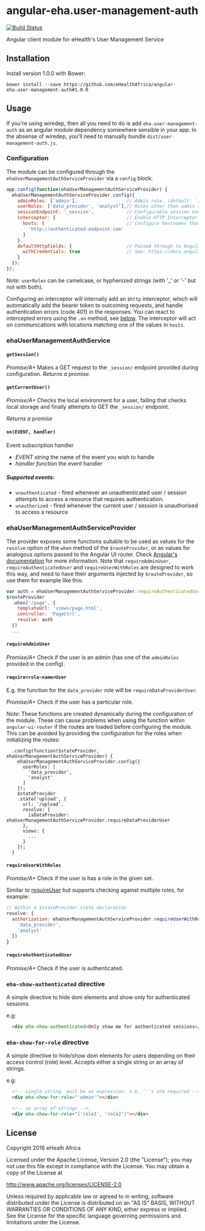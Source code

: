 # angular-eha.user-management-auth

[![Build Status](https://travis-ci.org/eHealthAfrica/angular-eha.user-management-auth.svg?&branch=master)](https://travis-ci.org/eHealthAfrica/angular-eha.user-management-auth)

Angular client module for eHealth's User Management Service

## Installation

Install version 1.0.0 with Bower:

    bower install --save https://github.com/eHealthAfrica/angular-eha.user-management-auth#1.0.0

## Usage

If you're using wiredep, then all you need to do is add
`eha.user-management-auth` as an angular module dependency somewhere
sensible in your app. In the absense of wiredep, you'll need to
manually bundle `dist/user-management-auth.js`.

### Configuration

The module can be configured through the
`ehaUserManagementAuthServiceProvider` via a `config` block:

```javascript
app.config(function(ehaUserManagementAuthServiceProvider) {
  ehaUserManagementAuthServiceProvider.config({
    adminRoles: ['admin'],                  // Admin role. (default: `['_admin']`)
    userRoles: ['data_provider', 'analyst'],// Roles other than admin roles
    sessionEndpoint: '_session',            // Configurable session endpoint (default: `'_session'`)
    interceptor: {                          // Enable HTTP Interceptor (default: false)
      hosts: [                              // Configure hostnames that should be intercepted for authentication errors (404)
        'http://authenticated-endpoint.com'
      ]
    },
    defaultHttpFields: {                    // Passed through to Angular's $http config (default: unset)
      withCredentials: true                 // See: https://docs.angularjs.org/api/ng/service/$http#usage
    }
  });
});
```

_Note_: `userRoles` can be camelcase, or hyphenized strings (with '_' or '-' but not with both).

Configuring an interceptor will internally add an `$http` interceptor,
which will automatically add the bearer token to outcoming requests,
and handle authentication errors (code 401) in the responses. You can
react to intercepted errors using the `.on` method, see
[below](#onevent-handler). The interceptor will act on communications
with locations matching one of the values in `hosts`.

### ehaUserManagementAuthService

#### `getSession()`

_Promise/A+_ Makes a GET request to the `_session/` endpoint provided
during configuration. _Returns a promise._

#### `getCurrentUser()`

_Promise/A+_ Checks the local environment for a user, failing that checks local storage and finally attempts to GET the `_session/` endpoint.

_Returns a promise_

#### `on(EVENT, handler)`

Event subscription handler

- *EVENT* _string_ the name of the event you wish to handle
- *handler* _function_ the event handler

##### Supported events:

- `unauthenticated` - fired whenever an unauthenticated user / session attempts to access a resource that requires authentication.
- `unauthorized` - fired whenever the current user / session is unauthorised to access a resource

### ehaUserManagementAuthServiceProvider

The provider exposes some functions suitable to be used as values for
the `resolve` option of the `when` method of the `$routeProvider`, or
as values for analogous options passed to the Angular UI router. Check
[Angular's
documentation](https://docs.angularjs.org/api/ngRoute/provider/$routeProvider)
for more information. Note that `requireAdminUser`,
`requireAuthenticatedUser` and `requireUserWithRoles` are designed to work this way, and need to
have their arguments injected by `$routeProvider`, so use them for
example like this:

```js
var auth = ehaUserManagementAuthServiceProvider.requireAuthenticatedUser;
$routeProvider
  .when('/page', {
    templateUrl: 'views/page.html',
    controller: 'PageCtrl',
    resolve: auth
  })
  ...
```

#### `requireAdminUser`

_Promise/A+_ Check if the user is an admin (has one of the `adminRoles` provided in the config).

#### `require<role-name>User`

E.g. the function for the `data_provider` role will be `requireDataProviderUser`.

_Promise/A+_ Check if the user has a particular role.

_Note_: These functions are created dynamically during the configuration of the module. These can cause problems when using the function within `angular-ui-router` if the routes are loaded before configuring the module. This can be avoided by providing the configuration for the roles when initializing the routes:

```
  .config(function($stateProvider, ehaUserManagementAuthServiceProvider) {
    ehaUserManagementAuthServiceProvider.config({
      userRoles: [
        'data_provider',
        'analyst'
      ]
    });
    $stateProvider
    .state('upload', {
      url: '/upload',
      resolve: {
        isDataProvider: ehaUserManagementAuthServiceProvider.requireDataProviderUser
      },
      views: {
        ...
      }
    });
  }
```

#### `requireUserWithRoles`

_Promise/A+_ Check if the user is has a role in the given set.

Similar to [require<role-name>User](#requirerole-nameuser) but supports checking against multiple roles, for example:

```js
// Within a $stateProvider.state declaration
resolve: {
  authorization: ehaUserManagementAuthServiceProvider.requireUserWithRoles([
    'data_provider',
    'analyst'
  ])
}
```

#### `requireAuthenticatedUser`

_Promise/A+_ Check if the user is authenticated.

### `eha-show-authenticated` directive

A simple directive to hide dom elements and show only for authenticated sessions.

e.g:

```html
  <div eha-show-authenticated>Only show me for authenticated sessions</div>
```

### `eha-show-for-role` directive

A simple directive to hide/show dom elements for users depending on their access control (role) level.  Accepts either a single string or an array of strings.

e.g:

```html
  <!-- single string. must be an expression. n.b. `'`s are required -->
  <div eha-show-for-role="'admin'"></div>

  <!-- an array of strings -->
  <div eha-show-for-role="['role1', 'role2']"></div>
```

## License

Copyright 2016 eHealh Africa

Licensed under the Apache License, Version 2.0 (the "License"); you
may not use this file except in compliance with the License.  You may
obtain a copy of the License at

http://www.apache.org/licenses/LICENSE-2.0

Unless required by applicable law or agreed to in writing, software
distributed under the License is distributed on an "AS IS" BASIS,
WITHOUT WARRANTIES OR CONDITIONS OF ANY KIND, either express or
implied.  See the License for the specific language governing
permissions and limitations under the License.
